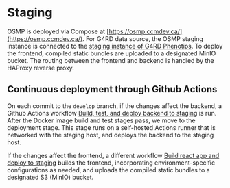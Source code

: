 # Staging

OSMP is deployed via Compose at [https://osmp.ccmdev.ca/](https://osmp.ccmdev.ca/). For G4RD data source, the OSMP staging instance is connected to the [staging instance of G4RD Phenotips](https://osmp.ccmdev.ca/). To deploy the frontend, compiled static bundles are uploaded to a designated MinIO bucket. The routing between the frontend and backend is handled by the HAProxy reverse proxy.

## Continuous deployment through Github Actions

On each commit to the `develop` branch, if the changes affect the backend, a Github Actions workflow [Build, test, and deploy backend to staging](https://github.com/ccmbioinfo/osmp/blob/develop/.github/workflows/node.yml) is run. After the Docker image build and test stages pass, we move to the deployment stage. This stage runs on a self-hosted Actions runner that is networked with the staging host, and deploys the backend to the staging host.

If the changes affect the frontend, a different workflow [Build react app and deploy to staging](https://github.com/ccmbioinfo/osmp/blob/develop/.github/workflows/react.yml) builds the frontend, incorporating environment-specific configurations as needed, and uploads the compiled static bundles to a designated S3 (MinIO) bucket.
